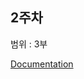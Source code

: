 ## 2주차

범위 : 3부

[Documentation](https://fluff-park-3a8.notion.site/2-Documentation-80943004742745e998c31ef0d31994b7)
